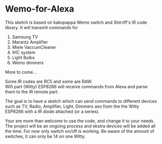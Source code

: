 # Wemo-for-Alexa
This sketch is based on kakopappa Wemo switch and Shirriff's IR code library. It will transmit commands for    
 1. Samsung TV    
 2. Marantz Amplifier    
 3. Miele VaccumCleaner
 4. IHC system
 5. Light Bulbs
 6. Wemo dimmers
 
More to come...

Some IR codes are RC5 and some are RAW.    
Wifi part (Witty) ESP8266 will receive commands from Alexa and parse them to the IR remote part.

The goal is to have a sketch which can send commands to different devices such as TV, Radio, Amplifier, Light, Dimmers aso
from the the Witty ESP8266 with a IR diode attached (or a series).

Your are more than welcome to use the code, and change it to your needs. 
The project will be an ongoing process and ekstra devices will be added all the time. 
For now only switch on/off is working. Be aware of the amount of switches, it can only be 14 on one Witty.

